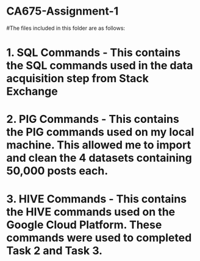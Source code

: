 # CA675-Assignment-1

#The files included in this folder are as follows:
# 1. SQL Commands - This contains the SQL commands used in the data acquisition step from Stack Exchange
# 2. PIG Commands - This contains the PIG commands used on my local machine. This allowed me to import and clean the 4 datasets containing 50,000 posts each.
# 3. HIVE Commands - This contains the HIVE commands used on the Google Cloud Platform. These commands were used to completed Task 2 and Task 3.

